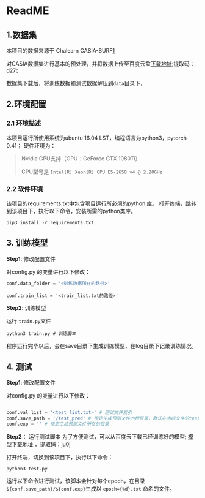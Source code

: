 # ReadME

## 1.数据集
本项目的数据来源于 Chalearn CASIA-SURF[1](https://competitions.codalab.org/competitions/20853#learn_the_details) 

对CASIA数据集进行基本的预处理，并将数据上传至百度云盘[下载地址](https://pan.baidu.com/s/1uKopv4uTpALKKPqzuFBOyg);提取码：d27c 



数据集下载后，将训练数据和测试数据解压到`data`目录下，

## 2.环境配置
### 2.1 环境描述

本项目运行所使用系统为ubuntu 16.04 LST，编程语言为python3，pytorch 0.41；
硬件环境为：
> Nvidia GPU支持（GPU：GeForce GTX 1080Ti）
> 
> CPU型号是 `Intel(R) Xeon(R) CPU E5-2650 v4 @ 2.20GHz`

### 2.2 软件环境
该项目的requirements.txt中包含项目运行所必须的python 库。
打开终端，跳转到该项目下，执行以下命令，安装所需的python类库。
```
pip3 install -r requirements.txt
```



## 3. 训练模型

**Step1**: 修改配置文件

对config.py 的变量进行以下修改：

```python
conf.data_folder = '<训练数据所在的路径>' 
```

``` 
conf.train_list = '<train_list.txt的路径>'
```

**Step2**: 训练模型

运行 `train.py`文件

```
python3 train.py # 训练脚本
```



程序运行完毕以后，会在save目录下生成训练模型，在log目录下记录训练情况。

## 4. 测试

**Step1**:  修改配置文件

对config.py 的变量进行以下修改：

```python

conf.val_list = '<test_list.txt>' # 测试文件索引
conf.save_path = '/test_pred' # 指定生成预测文件的根目录，默认在当前文件的test_pred 目录下
conf.exp = '' # 指定生成预测文件所在的目录

```


**Step2**： 运行测试脚本
为了方便测试，可以从百度云下载已经训练好的模型; [模型下载地址](https://pan.baidu.com/s/1hpFVDvCeX2ip0LCdVO-8dw) ，提取码：ju0j 

打开终端，切换到该项目下，执行以下命令：
```
python3 test.py
```

运行以下命令进行测试，该脚本会针对每个epoch，在目录`${conf.save_path}/${conf.exp}`生成以 `epoch={%d}.txt` 命名的文件。 

